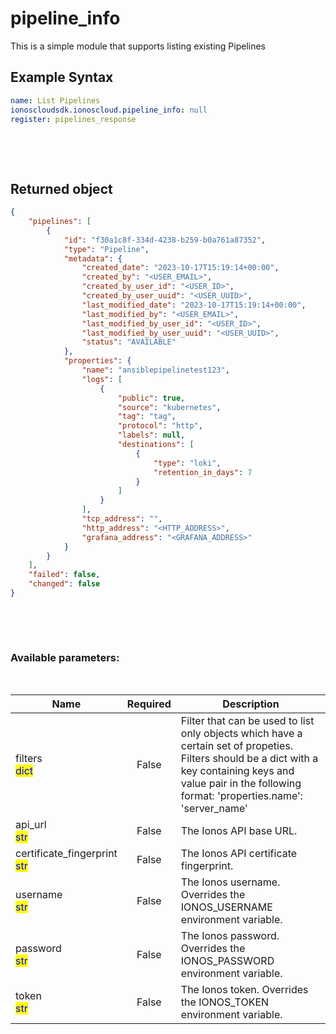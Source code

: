 # pipeline_info

This is a simple module that supports listing existing Pipelines

## Example Syntax


```yaml
name: List Pipelines
ionoscloudsdk.ionoscloud.pipeline_info: null
register: pipelines_response

```

&nbsp;

&nbsp;
## Returned object
```json
{
    "pipelines": [
        {
            "id": "f30a1c8f-334d-4238-b259-b0a761a87352",
            "type": "Pipeline",
            "metadata": {
                "created_date": "2023-10-17T15:19:14+00:00",
                "created_by": "<USER_EMAIL>",
                "created_by_user_id": "<USER_ID>",
                "created_by_user_uuid": "<USER_UUID>",
                "last_modified_date": "2023-10-17T15:19:14+00:00",
                "last_modified_by": "<USER_EMAIL>",
                "last_modified_by_user_id": "<USER_ID>",
                "last_modified_by_user_uuid": "<USER_UUID>",
                "status": "AVAILABLE"
            },
            "properties": {
                "name": "ansiblepipelinetest123",
                "logs": [
                    {
                        "public": true,
                        "source": "kubernetes",
                        "tag": "tag",
                        "protocol": "http",
                        "labels": null,
                        "destinations": [
                            {
                                "type": "loki",
                                "retention_in_days": 7
                            }
                        ]
                    }
                ],
                "tcp_address": "",
                "http_address": "<HTTP_ADDRESS>",
                "grafana_address": "<GRAFANA_ADDRESS>"
            }
        }
    ],
    "failed": false,
    "changed": false
}

```

&nbsp;

&nbsp;
### Available parameters:
&nbsp;

<table data-full-width="true">
  <thead>
    <tr>
      <th width="22.8vw">Name</th>
      <th width="10.8vw" align="center">Required</th>
      <th>Description</th>
    </tr>
  </thead>
  <tbody>
  <tr>
  <td>filters<br/><mark style="color:blue;">dict</mark></td>
  <td align="center">False</td>
  <td>Filter that can be used to list only objects which have a certain set of propeties. Filters should be a dict with a key containing keys and value pair in the following format: 'properties.name': 'server_name'</td>
  </tr>
  <tr>
  <td>api_url<br/><mark style="color:blue;">str</mark></td>
  <td align="center">False</td>
  <td>The Ionos API base URL.</td>
  </tr>
  <tr>
  <td>certificate_fingerprint<br/><mark style="color:blue;">str</mark></td>
  <td align="center">False</td>
  <td>The Ionos API certificate fingerprint.</td>
  </tr>
  <tr>
  <td>username<br/><mark style="color:blue;">str</mark></td>
  <td align="center">False</td>
  <td>The Ionos username. Overrides the IONOS_USERNAME environment variable.</td>
  </tr>
  <tr>
  <td>password<br/><mark style="color:blue;">str</mark></td>
  <td align="center">False</td>
  <td>The Ionos password. Overrides the IONOS_PASSWORD environment variable.</td>
  </tr>
  <tr>
  <td>token<br/><mark style="color:blue;">str</mark></td>
  <td align="center">False</td>
  <td>The Ionos token. Overrides the IONOS_TOKEN environment variable.</td>
  </tr>
  </tbody>
</table>
